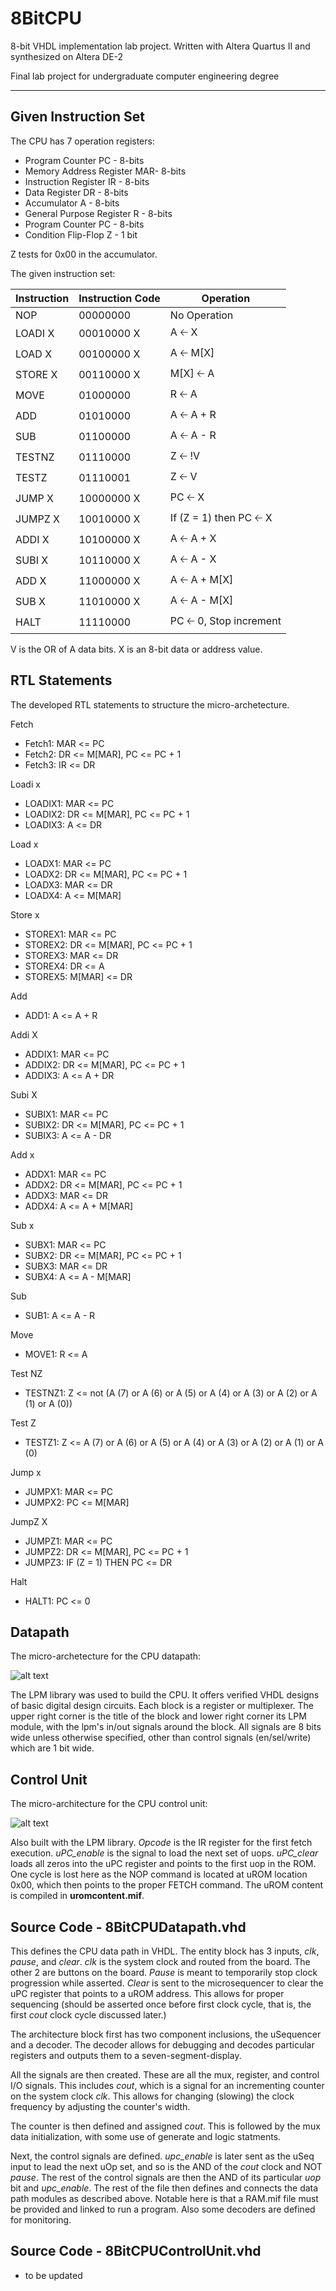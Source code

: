 # 8BitCPU
8-bit VHDL implementation lab project. Written with Altera Quartus II and synthesized on Altera DE-2

Final lab project for undergraduate computer engineering degree
***
## Given Instruction Set

The CPU has 7 operation registers:
* Program Counter PC - 8-bits
* Memory Address Register MAR- 8-bits
* Instruction Register IR - 8-bits
* Data Register DR - 8-bits
* Accumulator A - 8-bits
* General Purpose Register R - 8-bits
* Program Counter PC - 8-bits
* Condition Flip-Flop Z - 1 bit

Z tests for 0x00 in the accumulator.

The given instruction set:

| **Instruction**  | **Instruction Code** | **Operation**             |
| ---------------- |:-------------------- | --------------------------|
| NOP              | 00000000             | No Operation              |
| LOADI X          | 00010000 X           | A 🡠 X                    |
| LOAD X           | 00100000 X           | A 🡠 M[X]                 |
| STORE X          | 00110000 X           | M[X] 🡠 A                 |
| MOVE             | 01000000             | R 🡠 A                    |
| ADD              | 01010000             | A 🡠 A + R                |
| SUB              | 01100000             | A 🡠 A - R                |
| TESTNZ           | 01110000             | Z 🡠 !V                   |
| TESTZ            | 01110001             | Z 🡠 V                    |
| JUMP X           | 10000000 X           | PC 🡠 X                   |
| JUMPZ X          | 10010000 X           | If (Z = 1) then PC 🡠 X   |
| ADDI X           | 10100000 X           | A 🡠 A + X                |
| SUBI X           | 10110000 X           | A 🡠 A - X                |
| ADD X            | 11000000 X           | A 🡠 A + M[X]             |
| SUB X            | 11010000 X           | A 🡠 A - M[X]             |
| HALT             | 11110000             | PC 🡠 0, Stop increment   |

V is the OR of A data bits.
X is an 8-bit data or address value.

## RTL Statements

The developed RTL statements to structure the micro-archetecture.
 
Fetch 
* Fetch1: MAR <= PC 
* Fetch2: DR <= M[MAR], PC <= PC + 1 
* Fetch3: IR <= DR

Loadi x 
* LOADIX1: MAR <= PC 
* LOADIX2: DR <= M[MAR], PC <= PC + 1 
* LOADIX3: A <= DR 
 
Load x 
 * LOADX1: MAR <= PC 
 * LOADX2: DR <= M[MAR], PC <= PC + 1 
 * LOADX3: MAR <= DR 
 * LOADX4: A <= M[MAR] 
 
Store x 
* STOREX1: MAR <= PC 
* STOREX2: DR <= M[MAR], PC <= PC + 1 
* STOREX3: MAR <= DR 
* STOREX4: DR <= A 
* STOREX5: M[MAR] <= DR

Add 
* ADD1: A <= A + R 

Addi X 
* ADDIX1: MAR <= PC 
* ADDIX2: DR <= M[MAR], PC <= PC + 1 
* ADDIX3: A <= A + DR

Subi X 
* SUBIX1: MAR <= PC 
* SUBIX2: DR <= M[MAR], PC <= PC + 1 
* SUBIX3: A <= A - DR 

Add x  
* ADDX1: MAR <= PC 
* ADDX2: DR <= M[MAR], PC <= PC + 1 
* ADDX3: MAR <= DR 
* ADDX4: A <= A + M[MAR] 

Sub x  
* SUBX1: MAR <= PC 
* SUBX2: DR <= M[MAR], PC <= PC + 1 
* SUBX3: MAR <= DR 
* SUBX4: A <= A - M[MAR] 

Sub 
* SUB1: A <= A - R 

Move 
* MOVE1: R <= A 

Test NZ 
* TESTNZ1: Z <= not (A (7) or A (6) or A (5) or A (4) or A (3) or A (2) or A (1) or A (0)) 

Test Z 
* TESTZ1: Z <= A (7) or A (6) or A (5) or A (4) or A (3) or A (2) or A (1) or A (0) 

Jump x 
* JUMPX1: MAR <= PC 
* JUMPX2: PC <= M[MAR] 

JumpZ X 
* JUMPZ1: MAR <= PC 
* JUMPZ2: DR <= M[MAR], PC <= PC + 1 
* JUMPZ3: IF (Z = 1) THEN PC <= DR 

Halt 
* HALT1: PC <= 0 

## Datapath

The micro-archetecture for the CPU datapath:

![alt text](https://github.com/Womb0/8BitCPU/blob/master/8bitCPUDesign.png "CPU Datapath")

The LPM library was used to build the CPU. It offers verified VHDL designs of basic digital design circuits. Each block is a register or multiplexer. The upper right corner is the title of the block and lower right corner its LPM module, with the lpm's in/out signals around the block. All signals are 8 bits wide unless otherwise specified, other than control signals (en/sel/write) which are 1 bit wide.

## Control Unit

The micro-architecture for the CPU control unit:

![alt text](https://github.com/Womb0/8BitCPU/blob/master/8bitCPUuSeq.png "CPU Control Unit")

Also built with the LPM library. *Opcode* is the IR register for the first fetch execution. *uPC_enable* is the signal to load the next set of uops. *uPC_clear* loads all zeros into the uPC register and points to the first uop in the ROM. One cycle is lost here as the NOP command is located at uROM location 0x00, which then points to the proper FETCH command. The uROM content is compiled in **uromcontent.mif**. 

## Source Code - 8BitCPUDatapath.vhd

This defines the CPU data path in VHDL. The entity block has 3 inputs, *clk*, *pause*, and *clear*. *clk* is the system clock and routed from the board. The other 2 are buttons on the board. *Pause* is meant to temporarily stop clock progression while asserted. *Clear* is sent to the microsequencer to clear the uPC register that points to a uROM address. This allows for proper sequencing (should be asserted once before first clock cycle, that is, the first *cout* clock cycle discussed later.)

The architecture block first has two component inclusions, the uSequencer and a decoder. The decoder allows for debugging and decodes particular registers and outputs them to a seven-segment-display.

All the signals are then created. These are all the mux, register, and control I/O signals. This includes *cout*, which is a signal for an incrementing counter on the system clock *clk*. This allows for changing (slowing) the clock frequency by adjusting the counter's width.

The counter is then defined and assigned *cout*. This is followed by the mux data initialization, with some use of generate and logic statments.

Next, the control signals are defined. *upc_enable* is later sent as the uSeq input to lead the next uOp set, and so is the AND of the *cout* clock and NOT *pause*. The rest of the control signals are then the AND of its particular *uop* bit and *upc_enable*. The rest of the file then defines and connects the data path modules as described above. Notable here is that a RAM.mif file must be provided and linked to run a program. Also some decoders are defined for monitoring.

## Source Code - 8BitCPUControlUnit.vhd

* to be updated
